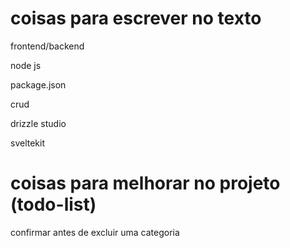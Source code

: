 # coisas para escrever no texto

frontend/backend

node js

package.json

crud

drizzle studio

sveltekit





# coisas para melhorar no projeto (todo-list)

confirmar antes de excluir uma categoria